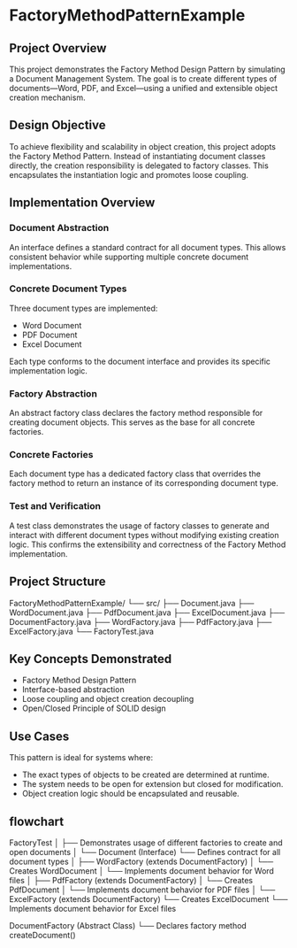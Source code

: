 # FactoryMethodPatternExample

## Project Overview

This project demonstrates the Factory Method Design Pattern by simulating a Document Management System. The goal is to create different types of documents—Word, PDF, and Excel—using a unified and extensible object creation mechanism.

## Design Objective

To achieve flexibility and scalability in object creation, this project adopts the Factory Method Pattern. Instead of instantiating document classes directly, the creation responsibility is delegated to factory classes. This encapsulates the instantiation logic and promotes loose coupling.

## Implementation Overview

### Document Abstraction

An interface defines a standard contract for all document types. This allows consistent behavior while supporting multiple concrete document implementations.

### Concrete Document Types

Three document types are implemented:
- Word Document
- PDF Document
- Excel Document

Each type conforms to the document interface and provides its specific implementation logic.

### Factory Abstraction

An abstract factory class declares the factory method responsible for creating document objects. This serves as the base for all concrete factories.

### Concrete Factories

Each document type has a dedicated factory class that overrides the factory method to return an instance of its corresponding document type.

### Test and Verification

A test class demonstrates the usage of factory classes to generate and interact with different document types without modifying existing creation logic. This confirms the extensibility and correctness of the Factory Method implementation.

## Project Structure

FactoryMethodPatternExample/
└── src/
├── Document.java
├── WordDocument.java
├── PdfDocument.java
├── ExcelDocument.java
├── DocumentFactory.java
├── WordFactory.java
├── PdfFactory.java
├── ExcelFactory.java
└── FactoryTest.java


## Key Concepts Demonstrated

- Factory Method Design Pattern
- Interface-based abstraction
- Loose coupling and object creation decoupling
- Open/Closed Principle of SOLID design

## Use Cases

This pattern is ideal for systems where:
- The exact types of objects to be created are determined at runtime.
- The system needs to be open for extension but closed for modification.
- Object creation logic should be encapsulated and reusable.

## flowchart
FactoryTest
│
├── Demonstrates usage of different factories to create and open documents
│
└── Document (Interface)
     └── Defines contract for all document types
          │
          ├── WordFactory (extends DocumentFactory)
          │    └── Creates WordDocument
          │         └── Implements document behavior for Word files
          │
          ├── PdfFactory (extends DocumentFactory)
          │    └── Creates PdfDocument
          │         └── Implements document behavior for PDF files
          │
          └── ExcelFactory (extends DocumentFactory)
               └── Creates ExcelDocument
                    └── Implements document behavior for Excel files

DocumentFactory (Abstract Class)
└── Declares factory method createDocument()
